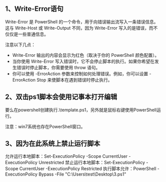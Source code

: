 ## 1、Write-Error语句
Write-Error 是 PowerShell 的一个命令，用于向错误输出流写入一条错误信息。这与 Write-Host 或 Write-Output 不同，因为 Write-Error 写入的是错误，而不仅仅是一些普通信息。

注意以下几点：
- Write-Error 输出的内容会显示为红色（取决于你的 PowerShell 颜色配置）。
- 当你使用 Write-Error 写入错误时，它不会停止脚本的执行。如果你希望在发生错误时停止脚本，你需要使用 throw 语句。
- 你可以使用 -ErrorAction 参数来控制如何处理错误。例如，你可以设置 -ErrorAction Stop 来使脚本在遇到错误时停止执行。

## 2、双击ps1脚本会使用记事本打开编辑
要么在powershell创建执行.\template.ps1，另外就是鼠标右键使用PowerShell运行。

注意：win7系统也存在PowerShell窗口。

## 3、因为在此系统上禁止运行脚本
允许运行本地脚本：Set-ExecutionPolicy -Scope CurrentUser -ExecutionPolicy Unrestricted
禁止运行本地脚本：Set-ExecutionPolicy -Scope CurrentUser -ExecutionPolicy Restricted
执行脚本允许：PowerShell -ExecutionPolicy Bypass -File "C:\Users\test\Desktop\3.ps1"
